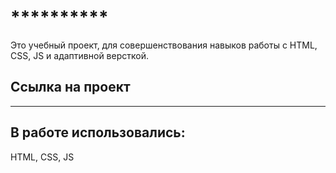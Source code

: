 # **********
Это учебный проект, для совершенствования навыков работы с HTML, CSS, JS и адаптивной версткой. 

## Ссылка на проект 
***********

## В работе использовались:
HTML, CSS, JS
